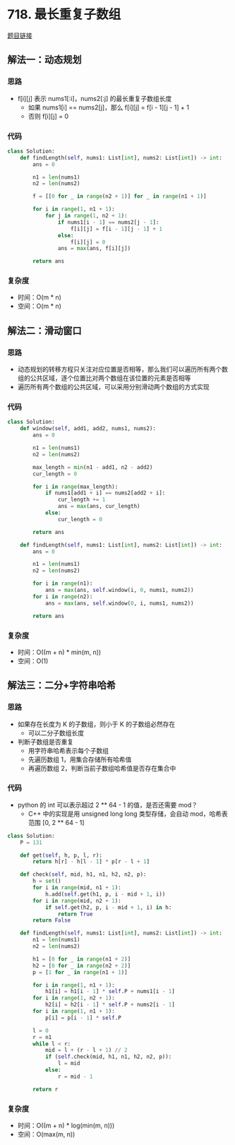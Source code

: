 # 718. 最长重复子数组

[题目链接](https://leetcode.cn/problems/maximum-length-of-repeated-subarray)

## 解法一：动态规划

### 思路

- f[i][j] 表示 nums1[:i]，nums2[:j] 的最长重复子数组长度
  - 如果 nums1[i] == nums2[j]，那么 f[i][j] = f[i - 1][j - 1] + 1
  - 否则 f[i][j] = 0

### 代码

```py
class Solution:
    def findLength(self, nums1: List[int], nums2: List[int]) -> int:
        ans = 0

        n1 = len(nums1)
        n2 = len(nums2)

        f = [[0 for _ in range(n2 + 1)] for _ in range(n1 + 1)]

        for i in range(1, n1 + 1):
            for j in range(1, n2 + 1):
                if nums1[i - 1] == nums2[j - 1]:
                    f[i][j] = f[i - 1][j - 1] + 1
                else:
                    f[i][j] = 0
                ans = max(ans, f[i][j])

        return ans
```

### 复杂度

- 时间：O(m * n)
- 空间：O(m * n)

## 解法二：滑动窗口

### 思路

- 动态规划的转移方程只关注对应位置是否相等，那么我们可以遍历所有两个数组的公共区域，逐个位置比对两个数组在该位置的元素是否相等
- 遍历所有两个数组的公共区域，可以采用分别滑动两个数组的方式实现

### 代码

```py
class Solution:
    def window(self, add1, add2, nums1, nums2):
        ans = 0

        n1 = len(nums1)
        n2 = len(nums2)

        max_length = min(n1 - add1, n2 - add2)
        cur_length = 0

        for i in range(max_length):
            if nums1[add1 + i] == nums2[add2 + i]:
                cur_length += 1
                ans = max(ans, cur_length)
            else:
                cur_length = 0

        return ans

    def findLength(self, nums1: List[int], nums2: List[int]) -> int:
        ans = 0

        n1 = len(nums1)        
        n2 = len(nums2)

        for i in range(n1):
            ans = max(ans, self.window(i, 0, nums1, nums2))
        for i in range(n2):
            ans = max(ans, self.window(0, i, nums1, nums2))

        return ans
```

### 复杂度

- 时间：O((m + n) * min(m, n))
- 空间：O(1)

## 解法三：二分+字符串哈希

### 思路

- 如果存在长度为 K 的子数组，则小于 K 的子数组必然存在
  - 可以二分子数组长度
- 判断子数组是否重复
  - 用字符串哈希表示每个子数组
  - 先遍历数组 1，用集合存储所有哈希值
  - 再遍历数组 2，判断当前子数组哈希值是否存在集合中

### 代码

- python 的 int 可以表示超过 2 ** 64 - 1 的值，是否还需要 mod？
  - C++ 中的实现是用 unsigned long long 类型存储，会自动 mod，哈希表范围 [0, 2 ** 64 - 1]

```py
class Solution:
    P = 131

    def get(self, h, p, l, r):
        return h[r] - h[l - 1] * p[r - l + 1]

    def check(self, mid, h1, n1, h2, n2, p):
        h = set()
        for i in range(mid, n1 + 1):
            h.add(self.get(h1, p, i - mid + 1, i))
        for i in range(mid, n2 + 1):
            if self.get(h2, p, i - mid + 1, i) in h:
                return True
        return False

    def findLength(self, nums1: List[int], nums2: List[int]) -> int:
        n1 = len(nums1)
        n2 = len(nums2)

        h1 = [0 for _ in range(n1 + 2)]
        h2 = [0 for _ in range(n2 + 2)]
        p = [1 for _ in range(n1 + 1)]

        for i in range(1, n1 + 1):
            h1[i] = h1[i - 1] * self.P + nums1[i - 1]
        for i in range(1, n2 + 1):
            h2[i] = h2[i - 1] * self.P + nums2[i - 1]
        for i in range(1, n1 + 1):
            p[i] = p[i - 1] * self.P

        l = 0
        r = n1
        while l < r:
            mid = l + (r - l + 1) // 2
            if (self.check(mid, h1, n1, h2, n2, p)):
                l = mid
            else:
                r = mid - 1

        return r
```

### 复杂度

- 时间：O((m + n) * log(min(m, n)))
- 空间：O(max(m, n))
